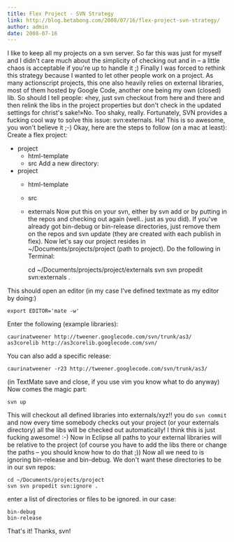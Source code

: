 ```yaml
---
title: Flex Project - SVN Strategy
link: http://blog.betabong.com/2008/07/16/flex-project-svn-strategy/
author: admin
date: 2008-07-16
---
```



I like to keep all my projects on a svn server. So far this was just for myself and I didn't care much about the simplicity of checking out and in – a little chaos is acceptable if you're up to handle it ;) Finally I was forced to rethink this strategy because I wanted to let other people work on a project. As many actionscript projects, this one also heavily relies on external libraries, most of them hosted by Google Code, another one being my own (closed) lib. So should I tell people: «hey, just svn checkout from here and there and then relink the libs in the project properties but don't check in the updated settings for christ's sake!»No. Too shaky, really. Fortunately, SVN provides a fucking cool way to solve this issue: svn:externals. Ha! This is so awesome, you won't believe it ;-) Okay, here are the steps to follow (on a mac at least): Create a flex project: 

  * project 
    * html-template
    * src
Add a new directory: 
  * project 
    * html-template
    * src
    * externals
Now put this on your svn, either by svn add or by putting in the repos and checking out again (well.. just as you did). If you've already got bin-debug or bin-release directories, just remove them on the repos and svn update (they are created with each publish in flex). Now let's say our project resides in ~/Documents/projects/project (path to project). Do the following in Terminal: 
    
    
        cd ~/Documents/projects/project/externals
        svn svn propedit svn:externals .
        

This should open an editor (in my case I've defined textmate as my editor by doing:) 
    
    
    export EDITOR='mate -w'

Enter the following (example libraries): 
    
    
    caurinatweener http://tweener.googlecode.com/svn/trunk/as3/
    as3corelib http://as3corelib.googlecode.com/svn/

You can also add a specific release: 
    
    
    caurinatweener -r23 http://tweener.googlecode.com/svn/trunk/as3/

(in TextMate save and close, if you use vim you know what to do anyway) Now comes the magic part: 
    
    
    svn up

This will checkout all defined libraries into externals/xyz!! you do `svn commit` and now every time somebody checks out your project (or your externals directory) all the libs will be checked out automatically! I think this is just fucking awesome! :-) Now in Eclipse all paths to your external libraries will be relative to the project (of course you have to add the libs there or change the paths – you should know how to do that ;)) Now all we need to is ignoring bin-release and bin-debug. We don't want these directories to be in our svn repos: 
    
    
    cd ~/Documents/projects/project
    svn svn propedit svn:ignore .

enter a list of directories or files to be ignored. in our case: 
    
    
    bin-debug
    bin-release

That's it! Thanks, svn!
